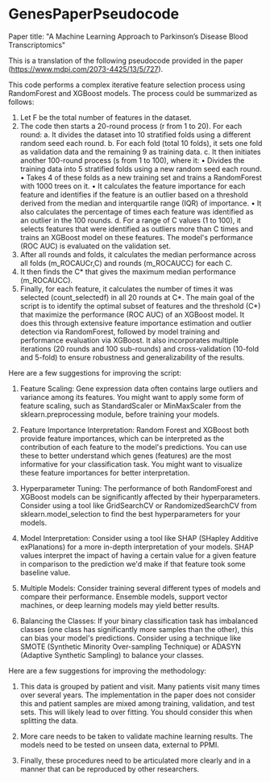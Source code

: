 # GenesPaperPseudocode
Paper title: "A Machine Learning Approach to Parkinson’s Disease Blood Transcriptomics"

This is a translation of the following pseudocode provided in the paper (https://www.mdpi.com/2073-4425/13/5/727).

This code performs a complex iterative feature selection process using RandomForest and XGBoost models. The process could be summarized as follows:
1.	Let F be the total number of features in the dataset.
2.	The code then starts a 20-round process (r from 1 to 20). For each round:
  a. It divides the dataset into 10 stratified folds using a different random seed each round.
  b. For each fold (total 10 folds), it sets one fold as validation data and the remaining 9 as training data.
  c. It then initiates another 100-round process (s from 1 to 100), where it:
    •	Divides the training data into 5 stratified folds using a new random seed each round.
    •	Takes 4 of these folds as a new training set and trains a RandomForest with 1000 trees on it.
    •	It calculates the feature importance for each feature and identifies if the feature is an outlier based on a threshold derived from the median and interquartile range (IQR) of importance.
    •	It also calculates the percentage of times each feature was identified as an outlier in the 100 rounds.
  d. For a range of C values (1 to 100), it selects features that were identified as outliers more than C times and trains an XGBoost model on these features. The model's performance (ROC AUC) is evaluated on the validation set.
3.	After all rounds and folds, it calculates the median performance across all folds (m_ROCAUCr,C) and rounds (m_ROCAUCC) for each C.
4.	It then finds the C* that gives the maximum median performance (m_ROCAUCC).
5.	Finally, for each feature, it calculates the number of times it was selected (count_selectedf) in all 20 rounds at C*.
The main goal of the script is to identify the optimal subset of features and the threshold (C*) that maximize the performance (ROC AUC) of an XGBoost model. It does this through extensive feature importance estimation and outlier detection via RandomForest, followed by model training and performance evaluation via XGBoost. It also incorporates multiple iterations (20 rounds and 100 sub-rounds) and cross-validation (10-fold and 5-fold) to ensure robustness and generalizability of the results.

Here are a few suggestions for improving the script:

1.  Feature Scaling: Gene expression data often contains large outliers and variance among its features. You might want to apply some form of feature scaling, such as StandardScaler or MinMaxScaler from the sklearn.preprocessing module, before training your models.

2.  Feature Importance Interpretation: Random Forest and XGBoost both provide feature importances, which can be interpreted as the contribution of each feature to the model's predictions. You can use these to better understand which genes (features) are the most informative for your classification task. You might want to visualize these feature importances for better interpretation.

3.  Hyperparameter Tuning: The performance of both RandomForest and XGBoost models can be significantly affected by their hyperparameters. Consider using a tool like GridSearchCV or RandomizedSearchCV from sklearn.model_selection to find the best hyperparameters for your models.

4.  Model Interpretation: Consider using a tool like SHAP (SHapley Additive exPlanations) for a more in-depth interpretation of your models. SHAP values interpret the impact of having a certain value for a given feature in comparison to the prediction we'd make if that feature took some baseline value.

5.  Multiple Models: Consider training several different types of models and compare their performance. Ensemble models, support vector machines, or deep learning models may yield better results.

6.  Balancing the Classes: If your binary classification task has imbalanced classes (one class has significantly more samples than the other), this can bias your model's predictions. Consider using a technique like SMOTE (Synthetic Minority Over-sampling Technique) or ADASYN (Adaptive Synthetic Sampling) to balance your classes.

Here are a few suggestions for improving the methodology:

1.  This data is grouped by patient and visit. Many patients visit many times over several years. The implementation in the paper does not consider this and patient samples are mixed among training, validation, and test sets. This will likely lead to over fitting. You should consider this when splitting the data. 

2.  More care needs to be taken to validate machine learning results. The models need to be tested on unseen data, external to PPMI.

4.  Finally, these procedures need to be articulated more clearly and in a manner that can be reproduced by other researchers.

